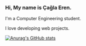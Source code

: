 ### Hi, My name is Çağla Eren. 

I'm a Computer Engineering student.

I love developing web projects.


[![Anurag's GitHub stats](https://github-readme-stats.vercel.app/api?username=caglaeren)](https://github.com/anuraghazra/github-readme-stats)
